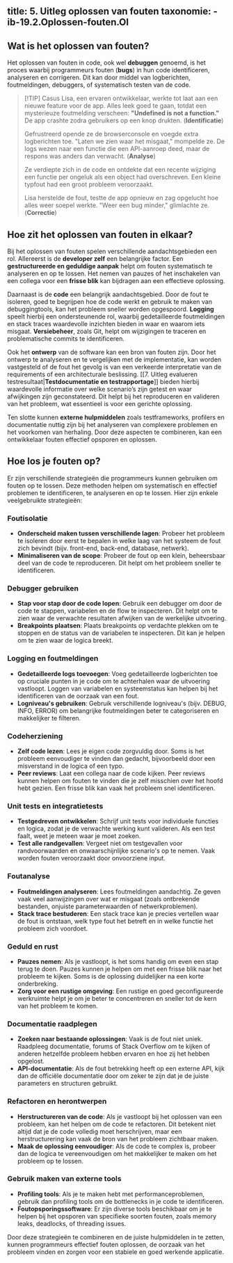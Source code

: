 title: 5. Uitleg oplossen van fouten
taxonomie:
    - ib-19.2.Oplossen-fouten.OI
---

## Wat is het oplossen van fouten?
Het oplossen van fouten in code, ook wel **debuggen** genoemd, is het proces waarbij programmeurs fouten (**bugs**) in hun code identificeren, analyseren en corrigeren. Dit kan door middel van logberichten, foutmeldingen, debuggers, of systematisch testen van de code.

> [!TIP] Casus
> Lisa, een ervaren ontwikkelaar, werkte tot laat aan een nieuwe feature voor de app. Alles leek goed te gaan, totdat een mysterieuze foutmelding verscheen: **"Undefined is not a function."** De app crashte zodra gebruikers op een knop drukten. (**Identificatie**)  
> 
> Gefrustreerd opende ze de browserconsole en voegde extra logberichten toe. "Laten we zien waar het misgaat," mompelde ze. De logs wezen naar een functie die een API-aanroep deed, maar de respons was anders dan verwacht. (**Analyse**)  
> 
> Ze verdiepte zich in de code en ontdekte dat een recente wijziging een functie per ongeluk als een object had overschreven. Een kleine typfout had een groot probleem veroorzaakt.  
> 
> Lisa herstelde de fout, testte de app opnieuw en zag opgelucht hoe alles weer soepel werkte. "Weer een bug minder," glimlachte ze. (**Correctie**)

## Hoe zit het oplossen van fouten in elkaar?
Bij het oplossen van fouten spelen verschillende aandachtsgebieden een rol. Allereerst is de **developer zelf** een belangrijke factor. Een **gestructureerde en geduldige aanpak** helpt om fouten systematisch te analyseren en op te lossen. Het nemen van pauzes of het inschakelen van een collega voor een **frisse blik** kan bijdragen aan een effectieve oplossing.  

Daarnaast is de **code** een belangrijk aandachtsgebied. Door de fout te isoleren, goed te begrijpen hoe de code werkt en gebruik te maken van debuggingtools, kan het probleem sneller worden opgespoord. **Logging** speelt hierbij een ondersteunende rol, waarbij gedetailleerde foutmeldingen en stack traces waardevolle inzichten bieden in waar en waarom iets misgaat. **Versiebeheer**, zoals Git, helpt om wijzigingen te traceren en problematische commits te identificeren.  

Ook het **ontwerp** van de software kan een bron van fouten zijn. Door het ontwerp te analyseren en te vergelijken met de implementatie, kan worden vastgesteld of de fout het gevolg is van een verkeerde interpretatie van de requirements of een architecturale beslissing. [[7. Uitleg evalueren testresultaat|**Testdocumentatie en testrapportage**]] bieden hierbij waardevolle informatie over welke scenario’s zijn getest en waar afwijkingen zijn geconstateerd. Dit helpt bij het reproduceren en valideren van het probleem, wat essentieel is voor een gerichte oplossing.  

Ten slotte kunnen **externe hulpmiddelen** zoals testframeworks, profilers en documentatie nuttig zijn bij het analyseren van complexere problemen en het voorkomen van herhaling. Door deze aspecten te combineren, kan een ontwikkelaar fouten effectief opsporen en oplossen.

## Hoe los je fouten op?
Er zijn verschillende strategieën die programmeurs kunnen gebruiken om fouten op te lossen. Deze methoden helpen om systematisch en effectief problemen te identificeren, te analyseren en op te lossen. Hier zijn enkele veelgebruikte strategieën:

### Foutisolatie
   - **Onderscheid maken tussen verschillende lagen**: Probeer het probleem te isoleren door eerst te bepalen in welke laag van het systeem de fout zich bevindt (bijv. front-end, back-end, database, netwerk).
   - **Minimaliseren van de scope**: Probeer de fout op een klein, beheersbaar deel van de code te reproduceren. Dit helpt om het probleem sneller te identificeren.

### Debugger gebruiken
   - **Stap voor stap door de code lopen**: Gebruik een debugger om door de code te stappen, variabelen en de flow te inspecteren. Dit helpt om te zien waar de verwachte resultaten afwijken van de werkelijke uitvoering.
   - **Breakpoints plaatsen**: Plaats breakpoints op verdachte plekken om te stoppen en de status van de variabelen te inspecteren. Dit kan je helpen om te zien waar de logica breekt.

### Logging en foutmeldingen
   - **Gedetailleerde logs toevoegen**: Voeg gedetailleerde logberichten toe op cruciale punten in je code om te achterhalen waar de uitvoering vastloopt. Loggen van variabelen en systeemstatus kan helpen bij het identificeren van de oorzaak van een fout.
   - **Logniveau's gebruiken**: Gebruik verschillende logniveau's (bijv. DEBUG, INFO, ERROR) om belangrijke foutmeldingen beter te categoriseren en makkelijker te filteren.

### Codeherziening
   - **Zelf code lezen**: Lees je eigen code zorgvuldig door. Soms is het probleem eenvoudiger te vinden dan gedacht, bijvoorbeeld door een misverstand in de logica of een typo.
   - **Peer reviews**: Laat een collega naar de code kijken. Peer reviews kunnen helpen om fouten te vinden die je zelf misschien over het hoofd hebt gezien. Een frisse blik kan vaak het probleem snel identificeren.

### Unit tests en integratietests
   - **Testgedreven ontwikkelen**: Schrijf unit tests voor individuele functies en logica, zodat je de verwachte werking kunt valideren. Als een test faalt, weet je meteen waar je moet zoeken.
   - **Test alle randgevallen**: Vergeet niet om testgevallen voor randvoorwaarden en onwaarschijnlijke scenario's op te nemen. Vaak worden fouten veroorzaakt door onvoorziene input.

### Foutanalyse
   - **Foutmeldingen analyseren**: Lees foutmeldingen aandachtig. Ze geven vaak veel aanwijzingen over wat er misgaat (zoals ontbrekende bestanden, onjuiste parameterwaarden of netwerkproblemen).
   - **Stack trace bestuderen**: Een stack trace kan je precies vertellen waar de fout is ontstaan, welk type fout het betreft en in welke functie het probleem zich voordoet.

### Geduld en rust
   - **Pauzes nemen**: Als je vastloopt, is het soms handig om even een stap terug te doen. Pauzes kunnen je helpen om met een frisse blik naar het probleem te kijken. Soms is de oplossing duidelijker na een korte onderbreking.
   - **Zorg voor een rustige omgeving**: Een rustige en goed geconfigureerde werkruimte helpt je om je beter te concentreren en sneller tot de kern van het probleem te komen.

### Documentatie raadplegen
   - **Zoeken naar bestaande oplossingen**: Vaak is de fout niet uniek. Raadpleeg documentatie, forums of Stack Overflow om te kijken of anderen hetzelfde probleem hebben ervaren en hoe zij het hebben opgelost.
   - **API-documentatie**: Als de fout betrekking heeft op een externe API, kijk dan de officiële documentatie door om zeker te zijn dat je de juiste parameters en structuren gebruikt.

### Refactoren en herontwerpen
   - **Herstructureren van de code**: Als je vastloopt bij het oplossen van een probleem, kan het helpen om de code te refactoren. Dit betekent niet altijd dat je de code volledig moet herschrijven, maar een herstructurering kan vaak de bron van het probleem zichtbaar maken.
   - **Maak de oplossing eenvoudiger**: Als de code te complex is, probeer dan de logica te vereenvoudigen om het makkelijker te maken om het probleem op te lossen.

### Gebruik maken van externe tools
   - **Profiling tools**: Als je te maken hebt met performanceproblemen, gebruik dan profiling tools om de bottlenecks in je code te identificeren.
   - **Foutopsporingssoftware**: Er zijn diverse tools beschikbaar om je te helpen bij het opsporen van specifieke soorten fouten, zoals memory leaks, deadlocks, of threading issues.

Door deze strategieën te combineren en de juiste hulpmiddelen in te zetten, kunnen programmeurs effectief fouten oplossen, de oorzaak van het probleem vinden en zorgen voor een stabiele en goed werkende applicatie.
